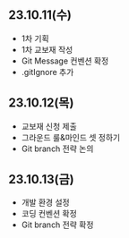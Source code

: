 ## 23.10.11(수)

- 1차 기획
- 1차 교보재 작성
- Git Message 컨벤션 확정
- .gitIgnore 추가

## 23.10.12(목)

- 교보재 신청 제출
- 그라운드 룰&마인드 셋 정하기
- Git branch 전략 논의

## 23.10.13(금)

- 개발 환경 설정
- 코딩 컨벤션 확정
- Git branch 전략 확정